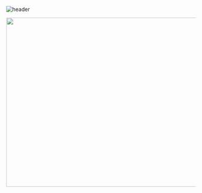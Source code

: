 ![header](https://capsule-render.vercel.app/api?type=Transparent&animation=twinkling&text=(～﹃～)~z%20%20Z&fontColor=E3E3E3)

<a href="https://www.gitanimals.org/en_US?utm_medium=image&utm_source=dlwjdals910&utm_content=farm">
<img
  src="https://render.gitanimals.org/farms/dlwjdals910"
  width="900"
  height="450"
/>
</a>

